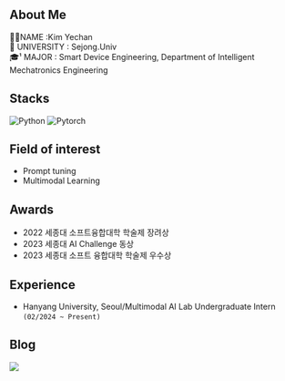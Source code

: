 ## About Me

👨‍🎓NAME :Kim Yechan  
🏫 UNIVERSITY : Sejong.Univ  
🎓¹ MAJOR : Smart Device Engineering, Department of Intelligent Mechatronics Engineering  


## Stacks
![Python](https://img.shields.io/badge/Python-3776AB?style=for-the-badge&logo=Python&logoColor=white)
![Pytorch](https://img.shields.io/badge/PyTorch-EE4C2C?style=for-the-badge&logo=PyTorch&logoColor=white)


## Field of interest
- Prompt tuning
- Multimodal Learning

## Awards
- 2022 세종대 소프트융합대학 학술제 장려상
- 2023 세종대 AI Challenge 동상
- 2023 세종대 소프트 융합대학 학술제 우수상

## Experience
- Hanyang University, Seoul/Multimodal AI Lab Undergraduate Intern  ```(02/2024 ~ Present)```


## Blog
<div style="display:flex; flex-direction:row;">
    <a href="https://dpcksdl78.tistory.com/">
        <img src="https://img.shields.io/badge/Tistory-000000?style=for-the-badge&logo=Tistory"> 
    </a>
   

</div>
